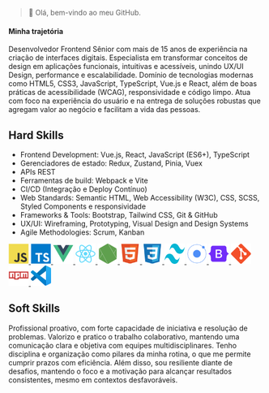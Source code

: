> 👋 Olá, bem-vindo ao meu GitHub.


#### Minha trajetória
Desenvolvedor Frontend Sênior com mais de 15 anos de experiência na criação de interfaces digitais. Especialista em transformar conceitos de design em aplicações funcionais, intuitivas e acessíveis, unindo UX/UI Design, performance e escalabilidade. Domínio de tecnologias modernas como HTML5, CSS3, JavaScript, TypeScript, Vue.js e React, além de boas práticas de acessibilidade (WCAG), responsividade e código limpo. Atua com foco na experiência do usuário e na entrega de soluções robustas que agregam valor ao negócio e facilitam a vida das pessoas.

## Hard Skills
* Frontend Development: Vue.js, React, JavaScript (ES6+), TypeScript
* Gerenciadores de estado: Redux, Zustand, Pinia, Vuex
* APIs REST
* Ferramentas de build: Webpack e Vite
* CI/CD (Integração e Deploy Contínuo)
* Web Standards: Semantic HTML, Web Accessibility (W3C), CSS, SCSS, Styled Components e responsividade
* Frameworks & Tools: Bootstrap, Tailwind CSS, Git & GitHub
* UX/UI: Wireframing, Prototyping, Visual Design and Design Systems
* Agile Methodologies: Scrum, Kanban

<div align="left"> 
    <a href="https://developer.mozilla.org/en-US/docs/Web/JavaScript" target="_blank" rel="noreferrer"> 
        <img src="https://raw.githubusercontent.com/devicons/devicon/master/icons/javascript/javascript-original.svg" alt="javascript" width="40" height="40"/> 
    </a>
    <a href="https://www.typescriptlang.org/" target="_blank" rel="noreferrer"> 
        <img src="https://raw.githubusercontent.com/devicons/devicon/master/icons/typescript/typescript-original.svg" alt="typescript" width="40" height="40"/> 
    </a>
    <a href="https://vuejs.org/" target="_blank" rel="noreferrer"> 
        <img src="https://raw.githubusercontent.com/devicons/devicon/master/icons/vuejs/vuejs-original.svg" alt="vuejs" width="40" height="40"/> 
    </a> 
    <a href="https://reactjs.org/" target="_blank" rel="noreferrer"> 
        <img src="https://raw.githubusercontent.com/devicons/devicon/master/icons/react/react-original.svg" alt="react" width="40" height="40"/> 
    </a> 
    <a href="https://nodejs.org" target="_blank" rel="noreferrer"> 
        <img src="https://raw.githubusercontent.com/devicons/devicon/master/icons/nodejs/nodejs-plain.svg" alt="nodejs" width="40" height="40"/> 
    </a>
  <a href="https://developer.mozilla.org/en-US/docs/Learn/HTML" target="_blank" rel="noreferrer"> 
        <img src="https://raw.githubusercontent.com/devicons/devicon/master/icons/html5/html5-original.svg" alt="html5" width="40" height="40"/> 
    </a>
  <a href="https://developer.mozilla.org/en-US/docs/Web/CSS" target="_blank" rel="noreferrer"> 
        <img src="https://raw.githubusercontent.com/devicons/devicon/master/icons/css3/css3-original.svg" alt="css3" width="40" height="40"/> 
    </a>
  <a href="https://tailwindcss.com" target="_blank" rel="noreferrer"> 
        <img src="https://github.com/Tuanxu5/my_portfolio/blob/master/src/app/assets/icons/skills/icon_stack_tailwind.svg" alt="tailwindcss" width="40" height="40"/> 
    </a>
  <a href="https://ionicframework.com" target="_blank" rel="noreferrer"> 
        <img src="https://raw.githubusercontent.com/devicons/devicon/master/icons/ionic/ionic-original.svg" alt="ionic" width="40" height="40"/> 
    </a>
  <a href="https://getbootstrap.com" target="_blank" rel="noreferrer"> 
        <img src="https://raw.githubusercontent.com/devicons/devicon/master/icons/bootstrap/bootstrap-plain.svg" alt="bootstrap" width="40" height="40"/> 
    </a>
  <a href="https://git-scm.com" target="_blank" rel="noreferrer"> 
        <img src="https://raw.githubusercontent.com/devicons/devicon/master/icons/git/git-original.svg" alt="git" width="40" height="40"/> 
    </a>
  <a href="https://www.npmjs.com" target="_blank" rel="noreferrer"> 
        <img src="https://raw.githubusercontent.com/devicons/devicon/master/icons/npm/npm-original-wordmark.svg" alt="npm" width="40" height="40"/> 
    </a> 
  <a href="https://www.w3.org/html/](https://code.visualstudio.com" target="_blank" rel="noreferrer"> 
        <img src="https://raw.githubusercontent.com/devicons/devicon/master/icons/vscode/vscode-original.svg" alt="vscode" width="40" height="40"/> 
    </a> 
</div>

## Soft Skills
Profissional proativo, com forte capacidade de iniciativa e resolução de problemas. Valorizo e pratico o trabalho colaborativo, mantendo uma comunicação clara e objetiva com equipes multidisciplinares. Tenho disciplina e organização como pilares da minha rotina, o que me permite cumprir prazos com eficiência. Além disso, sou resiliente diante de desafios, mantendo o foco e a motivação para alcançar resultados consistentes, mesmo em contextos desfavoráveis.

